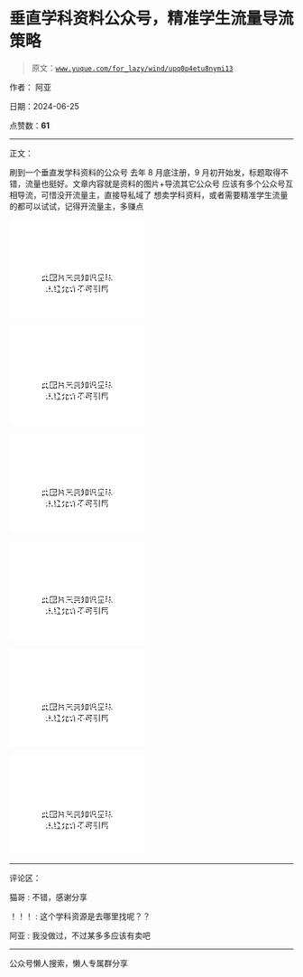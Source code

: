 # 垂直学科资料公众号，精准学生流量导流策略

> 原文：[`www.yuque.com/for_lazy/wind/upq0p4etu8nymi13`](https://www.yuque.com/for_lazy/wind/upq0p4etu8nymi13)

作者： 阿亚

日期：2024-06-25

点赞数：**61**

* * *

正文：

刷到一个垂直发学科资料的公众号 去年 8 月底注册，9 月初开始发，标题取得不错，流量也挺好。文章内容就是资料的图片+导流其它公众号
应该有多个公众号互相导流，可惜没开流量主，直接导私域了 想卖学科资料，或者需要精准学生流量的都可以试试，记得开流量主，多赚点

![](img/0b4a0a574e4ae07bb4336ae279969922.png "None")

![](img/fd0489c0e7d34ad5470caf5e222a0339.png "None")

![](img/6e4fdd96d3ed9aa2c27daa3408113321.png "None")

![](img/dae073953246ebaa0d69bed8b755eb7a.png "None")

![](img/0d23adbfb82f1f83b48e75e51f74bb25.png "None")

![](img/58b12f253b87330b022ef5c2d7c10d5d.png "None")

* * *

评论区：

猫哥 : 不错，感谢分享

！！！ : 这个学科资源是去哪里找呢？？

阿亚 : 我没做过，不过某多多应该有卖吧

* * *

公众号懒人搜索，懒人专属群分享